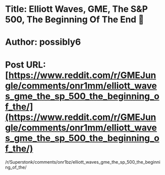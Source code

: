 # Title: Elliott Waves, GME, The S&P 500, The Beginning Of The End 🚀
# Author: possibly6
# Post URL: [https://www.reddit.com/r/GMEJungle/comments/onr1mm/elliott_waves_gme_the_sp_500_the_beginning_of_the/](https://www.reddit.com/r/GMEJungle/comments/onr1mm/elliott_waves_gme_the_sp_500_the_beginning_of_the/)


/r/Superstonk/comments/onr1bz/elliott_waves_gme_the_sp_500_the_beginning_of_the/